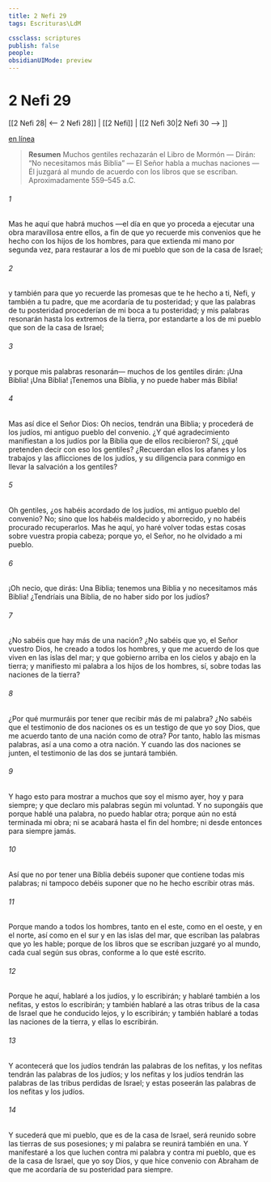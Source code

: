 ```yaml
---
title: 2 Nefi 29
tags: Escrituras\LdM

cssclass: scriptures
publish: false
people:
obsidianUIMode: preview
---
```


# 2 Nefi 29
[[2 Nefi 28| <-- 2 Nefi 28]] | [[2 Nefi]] | [[2 Nefi 30|2 Nefi 30 --> ]]

[en línea](https://churchofjesuschrist.org/study/scriptures/bofm/2-ne/29?lang=spa)

> __Resumen__
Muchos gentiles rechazarán el Libro de Mormón — Dirán: “No necesitamos más Biblia” — El Señor habla a muchas naciones — Él juzgará al mundo de acuerdo con los libros que se escriban. Aproximadamente 559–545 a.C.

###### 1 
Mas he aquí que habrá muchos —el día en que yo proceda a ejecutar una obra maravillosa entre ellos, a fin de que yo recuerde mis convenios que he hecho con los hijos de los hombres, para que extienda mi mano por segunda vez, para restaurar a los de mi pueblo que son de la casa de Israel;

###### 2 
y también para que yo recuerde las promesas que te he hecho a ti, Nefi, y también a tu padre, que me acordaría de tu posteridad; y que las palabras de tu posteridad procederían de mi boca a tu posteridad; y mis palabras resonarán hasta los extremos de la tierra, por estandarte a los de mi pueblo que son de la casa de Israel;

###### 3 
y porque mis palabras resonarán— muchos de los gentiles dirán: ¡Una Biblia! ¡Una Biblia! ¡Tenemos una Biblia, y no puede haber más Biblia!

###### 4 
Mas así dice el Señor Dios: Oh necios, tendrán una Biblia; y procederá de los judíos, mi antiguo pueblo del convenio. ¿Y qué agradecimiento manifiestan a los judíos por la Biblia que de ellos recibieron? Sí, ¿qué pretenden decir con eso los gentiles? ¿Recuerdan ellos los afanes y los trabajos y las aflicciones de los judíos, y su diligencia para conmigo en llevar la salvación a los gentiles?

###### 5 
Oh gentiles, ¿os habéis acordado de los judíos, mi antiguo pueblo del convenio? No; sino que los habéis maldecido y aborrecido, y no habéis procurado recuperarlos. Mas he aquí, yo haré volver todas estas cosas sobre vuestra propia cabeza; porque yo, el Señor, no he olvidado a mi pueblo.

###### 6 
¡Oh necio, que dirás: Una Biblia; tenemos una Biblia y no necesitamos más Biblia! ¿Tendríais una Biblia, de no haber sido por los judíos?

###### 7 
¿No sabéis que hay más de una nación? ¿No sabéis que yo, el Señor vuestro Dios, he creado a todos los hombres, y que me acuerdo de los que viven en las islas del mar; y que gobierno arriba en los cielos y abajo en la tierra; y manifiesto mi palabra a los hijos de los hombres, sí, sobre todas las naciones de la tierra?

###### 8 
¿Por qué murmuráis por tener que recibir más de mi palabra? ¿No sabéis que el testimonio de dos naciones os es un testigo de que yo soy Dios, que me acuerdo tanto de una nación como de otra? Por tanto, hablo las mismas palabras, así a una como a otra nación. Y cuando las dos naciones se junten, el testimonio de las dos se juntará también.

###### 9 
Y hago esto para mostrar a muchos que soy el mismo ayer, hoy y para siempre; y que declaro mis palabras según mi voluntad. Y no supongáis que porque hablé una palabra, no puedo hablar otra; porque aún no está terminada mi obra; ni se acabará hasta el fin del hombre; ni desde entonces para siempre jamás.

###### 10 
Así que no por tener una Biblia debéis suponer que contiene todas mis palabras; ni tampoco debéis suponer que no he hecho escribir otras más.

###### 11 
Porque mando a todos los hombres, tanto en el este, como en el oeste, y en el norte, así como en el sur y en las islas del mar, que escriban las palabras que yo les hable; porque de los libros que se escriban juzgaré yo al mundo, cada cual según sus obras, conforme a lo que esté escrito.

###### 12 
Porque he aquí, hablaré a los judíos, y lo escribirán; y hablaré también a los nefitas, y estos lo escribirán; y también hablaré a las otras tribus de la casa de Israel que he conducido lejos, y lo escribirán; y también hablaré a todas las naciones de la tierra, y ellas lo escribirán.

###### 13 
Y acontecerá que los judíos tendrán las palabras de los nefitas, y los nefitas tendrán las palabras de los judíos; y los nefitas y los judíos tendrán las palabras de las tribus perdidas de Israel; y estas poseerán las palabras de los nefitas y los judíos.

###### 14 
Y sucederá que mi pueblo, que es de la casa de Israel, será reunido sobre las tierras de sus posesiones; y mi palabra se reunirá también en una. Y manifestaré a los que luchen contra mi palabra y contra mi pueblo, que es de la casa de Israel, que yo soy Dios, y que hice convenio con Abraham de que me acordaría de su posteridad para siempre.

